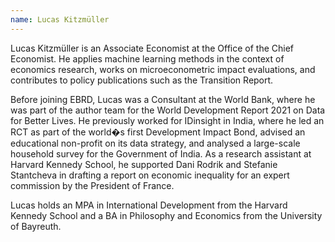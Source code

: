 ```yaml
---
name: Lucas Kitzmüller
---
```

Lucas Kitzmüller is an Associate Economist at the Office of the Chief Economist. He applies machine learning methods in the context of economics research, works on microeconometric impact evaluations, and contributes to policy publications such as the Transition Report.

Before joining EBRD, Lucas was a Consultant at the World Bank, where he was part of the author team for the World Development Report 2021 on Data for Better Lives. He previously worked for IDinsight in India, where he led an RCT as part of the world�s first Development Impact Bond, advised an educational non-profit on its data strategy, and analysed a large-scale household survey for the Government of India. As a research assistant at Harvard Kennedy School, he supported Dani Rodrik and Stefanie Stantcheva in drafting a report on economic inequality for an expert commission by the President of France.

Lucas holds an MPA in International Development from the Harvard Kennedy School and a BA in Philosophy and Economics from the University of Bayreuth.